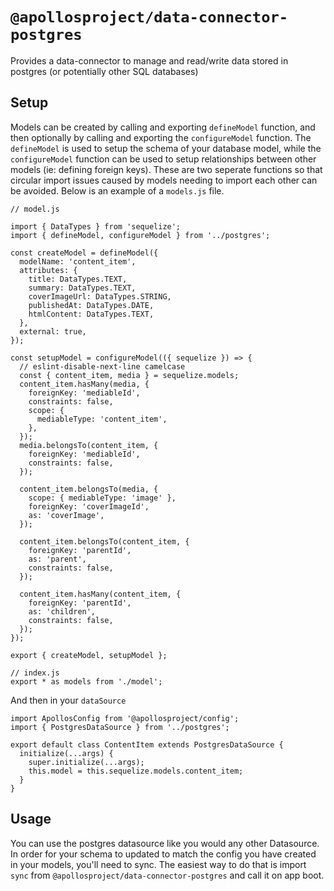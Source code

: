 # `@apollosproject/data-connector-postgres`

Provides a data-connector to manage and read/write data stored in postgres (or potentially other SQL databases)


## Setup

Models can be created by calling and exporting `defineModel` function, and then optionally by calling and exporting the `configureModel` function. The `defineModel` is used to setup the schema of your database model, while the `configureModel` function can be used to setup relationships between other models (ie: defining foreign keys). These are two seperate functions so that circular import issues caused by models needing to import each other can be avoided. Below is an example of a `models.js` file. 

```
// model.js

import { DataTypes } from 'sequelize';
import { defineModel, configureModel } from '../postgres';

const createModel = defineModel({
  modelName: 'content_item',
  attributes: {
    title: DataTypes.TEXT,
    summary: DataTypes.TEXT,
    coverImageUrl: DataTypes.STRING,
    publishedAt: DataTypes.DATE,
    htmlContent: DataTypes.TEXT,
  },
  external: true,
});

const setupModel = configureModel(({ sequelize }) => {
  // eslint-disable-next-line camelcase
  const { content_item, media } = sequelize.models;
  content_item.hasMany(media, {
    foreignKey: 'mediableId',
    constraints: false,
    scope: {
      mediableType: 'content_item',
    },
  });
  media.belongsTo(content_item, {
    foreignKey: 'mediableId',
    constraints: false,
  });

  content_item.belongsTo(media, {
    scope: { mediableType: 'image' },
    foreignKey: 'coverImageId',
    as: 'coverImage',
  });

  content_item.belongsTo(content_item, {
    foreignKey: 'parentId',
    as: 'parent',
    constraints: false,
  });

  content_item.hasMany(content_item, {
    foreignKey: 'parentId',
    as: 'children',
    constraints: false,
  });
});

export { createModel, setupModel };
```

```
// index.js
export * as models from './model';
```


And then in your `dataSource`

```
import ApollosConfig from '@apollosproject/config';
import { PostgresDataSource } from '../postgres';

export default class ContentItem extends PostgresDataSource {
  initialize(...args) {
    super.initialize(...args);
    this.model = this.sequelize.models.content_item;
  }
}
```

## Usage

You can use the postgres datasource like you would any other Datasource. In order for your schema to updated to match the config you have created in your models, you'll need to sync. The easiest way to do that is import `sync` from `@apollosproject/data-connector-postgres` and call it on app boot.